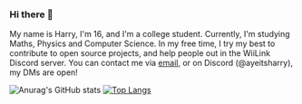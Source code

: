 ### Hi there 👋
My name is Harry, I'm 16, and I'm a college student. Currently, I'm studying Maths, Physics and Computer Science. In my free time, I try my best to contribute to open source projects, and help people out in the WiiLink Discord server. You can contact me via [email](mailto:ayeitsharry@proton.me), or on Discord (@ayeitsharry), my DMs are open!

![Anurag's GitHub stats](https://github-readme-stats.vercel.app/api?username=ayeitsharry&show_icons=true&theme=transparent)
[![Top Langs](https://github-readme-stats.vercel.app/api/top-langs/?username=ayeitsharry&theme=transparent&layout=donut)](https://github.com/anuraghazra/github-readme-stats)
